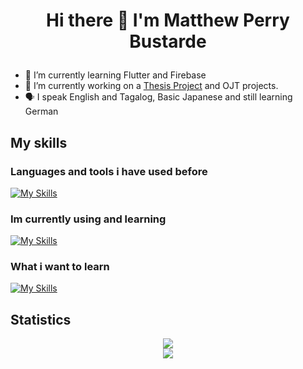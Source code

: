 # <p align="center"> Hi there 👋 I'm Matthew Perry Bustarde </p>
- 🌱 I’m currently learning Flutter and Firebase
- 🔭 I’m currently working on a <a href="https://github.com/KyleChristian1721/ThesisProject">Thesis Project</a> and OJT projects.
- 🗣️ I speak English and Tagalog, Basic Japanese and still learning German

## My skills
### Languages and tools i have used before
[![My Skills](https://skillicons.dev/icons?i=html,css,js,php,mysql,py,c,cs,cpp,react,redux,git&perline=5)](https://skillicons.dev)
### Im currently using and learning
[![My Skills](https://skillicons.dev/icons?i=firebase,flutter,unity,github,vscode)](https://skillicons.dev)
### What i want to learn
[![My Skills](https://skillicons.dev/icons?i=graphql,tensorflow)](https://skillicons.dev)

## Statistics
<div class='container' style="text-align: center">
<img class="img" src="https://github-readme-stats.vercel.app/api?username=mpbstrd&show_icons=true&theme=tokyonight&showicons=true" /> <br>
<!-- <img class="img" src="https://github-readme-stats.vercel.app/api/top-langs/?username=mpbstrd&langs_count=5&theme=tokyonight&layout=compact" /> <br>-->
<img class="img" src="https://streak-stats.demolab.com/?user=mpbstrd&theme=dark" />
</div>
